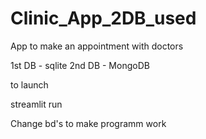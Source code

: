 # Clinic_App_2DB_used

App to make an appointment with doctors

1st DB - sqlite 2nd DB - MongoDB

to launch

streamlit run

Change bd's to make programm work
